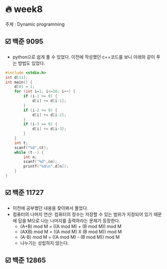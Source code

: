 # :fire: week8

주제 : Dynamic programming

## :ballot_box_with_check: 백준 9095

- python으로 쉽게 풀 수 있었다. 이전에 작성했던 c++코드를 보니 아래와 같이 푸는 방법도 있었다.

```c++
#include <stdio.h>
int d[11];
int main() {
    d[0] = 1;
    for (int i=1; i<=10; i++) {
        if (i-1 >= 0) {
            d[i] += d[i-1];
        }
        if (i-2 >= 0) {
            d[i] += d[i-2];
        }
        if (i-3 >= 0) {
            d[i] += d[i-3];
        }
    }
    int t;
    scanf("%d",&t);
    while (t--) {
        int n;
        scanf("%d",&n);
        printf("%d\n",d[n]);
    }
}
```

## :ballot_box_with_check: 백준 11727

- 이전에 공부했던 내용을 찾아봐서 풀었다.
- 컴퓨터의 나머지 연산: 컴퓨터의 정수는 저장할 수 있는 범위가 지정되어 있기 때문에 답을 M으로 나눈 나머지를 출력하라는 문제가 등장한다.
  - (A+B) mod M = ((A mod M) + (B mod M)) mod M
  - (AXB) mod M = ((A mod M) X (B mod M)) mod M
  - (A-B) mod M = ((A mod M) - (B mod M)) mod M
  - 나누기는 성립하지 않는다.

## :ballot_box_with_check: 백준 12865
